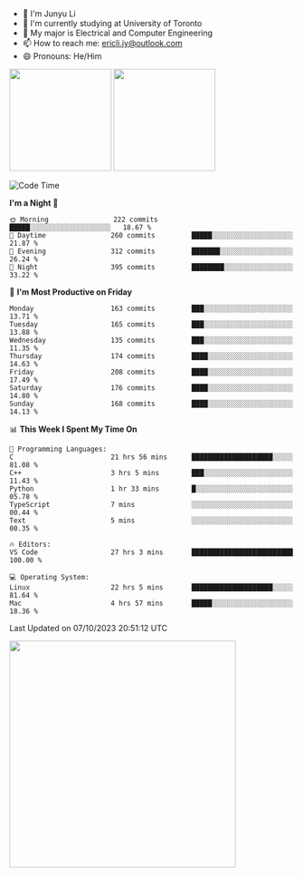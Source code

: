 ### 
- 👨 I'm Junyu Li
- 📖 I'm currently studying at University of Toronto
- 🌱 My major is Electrical and Computer Engineering
- 📫 How to reach me: ericli.jy@outlook.com
- 😄 Pronouns: He/Him

<p align="left">  
  <img height="180em" src="https://github-readme-stats-git-master-ericjyli.vercel.app/api?username=ericjyli&theme=tokyonight&show_icons=true&count_private=true&include_orgs=true" />
  <img height="180em" src="https://github-readme-stats-git-master-ericjyli.vercel.app/api/top-langs/?username=ericjyli&theme=tokyonight&count_private=true&include_orgs=true&include_orgs=true&layout=compact" />
</p>

<!--START_SECTION:waka-->
![Code Time](http://img.shields.io/badge/Code%20Time-228%20hrs%2022%20mins-blue)

**I'm a Night 🦉** 

```text
🌞 Morning                222 commits         █████░░░░░░░░░░░░░░░░░░░░   18.67 % 
🌆 Daytime                260 commits         █████░░░░░░░░░░░░░░░░░░░░   21.87 % 
🌃 Evening                312 commits         ███████░░░░░░░░░░░░░░░░░░   26.24 % 
🌙 Night                  395 commits         ████████░░░░░░░░░░░░░░░░░   33.22 % 
```
📅 **I'm Most Productive on Friday** 

```text
Monday                   163 commits         ███░░░░░░░░░░░░░░░░░░░░░░   13.71 % 
Tuesday                  165 commits         ███░░░░░░░░░░░░░░░░░░░░░░   13.88 % 
Wednesday                135 commits         ███░░░░░░░░░░░░░░░░░░░░░░   11.35 % 
Thursday                 174 commits         ████░░░░░░░░░░░░░░░░░░░░░   14.63 % 
Friday                   208 commits         ████░░░░░░░░░░░░░░░░░░░░░   17.49 % 
Saturday                 176 commits         ████░░░░░░░░░░░░░░░░░░░░░   14.80 % 
Sunday                   168 commits         ████░░░░░░░░░░░░░░░░░░░░░   14.13 % 
```


📊 **This Week I Spent My Time On** 

```text
💬 Programming Languages: 
C                        21 hrs 56 mins      ████████████████████░░░░░   81.08 % 
C++                      3 hrs 5 mins        ███░░░░░░░░░░░░░░░░░░░░░░   11.43 % 
Python                   1 hr 33 mins        █░░░░░░░░░░░░░░░░░░░░░░░░   05.78 % 
TypeScript               7 mins              ░░░░░░░░░░░░░░░░░░░░░░░░░   00.44 % 
Text                     5 mins              ░░░░░░░░░░░░░░░░░░░░░░░░░   00.35 % 

🔥 Editors: 
VS Code                  27 hrs 3 mins       █████████████████████████   100.00 % 

💻 Operating System: 
Linux                    22 hrs 5 mins       ████████████████████░░░░░   81.64 % 
Mac                      4 hrs 57 mins       █████░░░░░░░░░░░░░░░░░░░░   18.36 % 
```


 Last Updated on 07/10/2023 20:51:12 UTC
<!--END_SECTION:waka-->

<img height="400em" src="https://github-readme-stats-git-master-ericjyli.vercel.app/api/wakatime?username=ericjyli&layout=compact&theme=tokyonight" />

<!--
Here are some ideas to get you started:

- 🔭 I’m currently working on ...
- 🌱 I’m currently learning ...
- 👯 I’m looking to collaborate on ...
- 🤔 I’m looking for help with ...
- 💬 Ask me about ...
- 📫 How to reach me: ...
- 😄 Pronouns: ...
- ⚡ Fun fact: ...
-->

